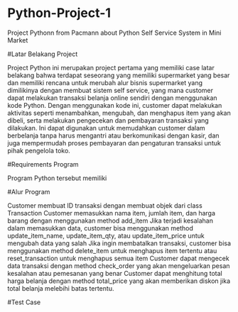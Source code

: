 # Python-Project-1
Project Pythonn from Pacmann about Python Self Service System in Mini Market 

#Latar Belakang Project

Project Python ini merupakan project pertama yang memiliki case latar belakang bahwa terdapat seseorang yang memiliki supermarket yang besar dan memiliki rencana untuk merubah alur bisnis supermarket yang dimilikinya dengan membuat sistem self service, yang mana customer dapat melakukan transaksi belanja online sendiri dengan menggunakan kode Python. Dengan menggunakan kode ini, customer dapat melakukan aktivitas seperti menambahkan, mengubah, dan menghapus item yang akan dibeli, serta melakukan pengecekan dan pembayaran transaksi yang dilakukan. Ini dapat digunakan untuk memudahkan customer dalam berbelanja tanpa harus mengantri atau berkomunikasi dengan kasir, dan juga mempermudah proses pembayaran dan pengaturan transaksi untuk pihak pengelola toko.

#Requirements Program 

Program Python tersebut memiliki 

#Alur Program

Customer membuat ID transaksi dengan membuat objek dari class Transaction
Customer memasukkan nama item, jumlah item, dan harga barang dengan menggunakan method add_item
Jika terjadi kesalahan dalam memasukkan data, customer bisa menggunakan method update_item_name, update_item_qty, atau update_item_price untuk mengubah data yang salah
Jika ingin membatalkan transaksi, customer bisa menggunakan method delete_item untuk menghapus item tertentu atau reset_transaction untuk menghapus semua item
Customer dapat mengecek data transaksi dengan method check_order yang akan mengeluarkan pesan kesalahan atau pemesanan yang benar
Customer dapat menghitung total harga belanja dengan method total_price yang akan memberikan diskon jika total belanja melebihi batas tertentu.

#Test Case

